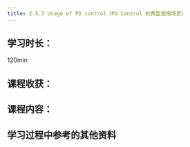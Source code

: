 ```yaml
---
title: 2.5.3 Usage of PD control（PD Control 的典型使用场景）
---
```


## 学习时长：

120min

## 课程收获：



## 课程内容：

> 






## 学习过程中参考的其他资料

